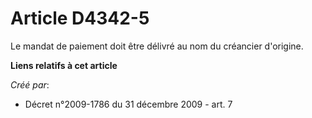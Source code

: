 # Article D4342-5

Le mandat de paiement doit être délivré au nom du créancier d'origine.

**Liens relatifs à cet article**

_Créé par_:

  - Décret n°2009-1786 du 31 décembre 2009 - art. 7
